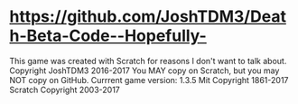 # https://github.com/JoshTDM3/Death-Beta-Code--Hopefully-
This game was created with Scratch for reasons I don't want to talk about.
Copyright JoshTDM3 2016-2017
You MAY copy on Scratch, but you may NOT copy on GitHub.
Currrent game version: 1.3.5
Mit Copyright 1861-2017
Scratch Copyright 2003-2017
